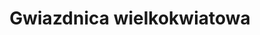 ---
title: 'Gwiazdnica wielkokwiatowa'
latina: '(Stellaria holostea)'
pubDate: 'Jun 02 2025'
mainImage: 'https://res.cloudinary.com/drvpquisg/image/upload/t_website/v1748892629/gwiazdnica_wielkokwiatowa_irtamr.jpg'
level1: 'rośliny naczyniowe'
level2: 'goździkowce'
level3: 'goździkowate'
level4: 'Rabelera'
flowertime: 'kwiecień - czerwiec'
where: 'Gatunek występuje dziko w Europie, północno-zachodniej Afryce (od Maroka po Tunezję) i w zachodniej Azji (od Turcji, przez Iran po Afganistan, poza tym w Kazachstanie i zachodniej Syberii). W Polsce gatunek jest na ogół pospolity, lokalnie bywa rzadszy np. na północnym Mazowszu. Jest byliną związaną z żyznymi lasami liściastymi.'
---